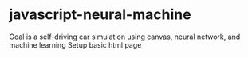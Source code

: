 # javascript-neural-machine

Goal is a self-driving car simulation using canvas, neural network, and machine learning
Setup basic html page
